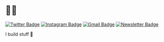 # 👋🏾
[![Twitter Badge](https://img.shields.io/badge/-@breezedoc_in-1ca0f1?style=flat&labelColor=1ca0f1&logo=twitter&logoColor=white&link=https://twitter.com/breezedoc_in)](https://twitter.com/breezedoc_in)
[![Instagram Badge](https://img.shields.io/badge/-@breezedoc_in-purple?style=flat&logo=instagram&logoColor=white&link=https://instagram.com/breezedoc_in/)](https://instagram.com/breezedoc_in)
[![Gmail Badge](https://img.shields.io/badge/-franck.mpouli-c14438?style=flat&logo=Gmail&logoColor=white&link=mailto:franck.mpouli@gmail.com)](mailto:hello@franckndame.com)
[![Newsletter Badge](https://img.shields.io/badge/-🗞Newsletter-green?style=flat&link=https://franckndame.substack.com/about)](https://franckndame.substack.com/about)



I build stuff 🍃
